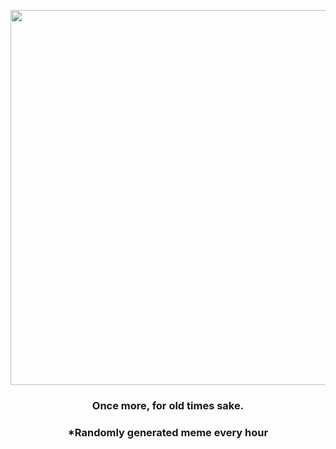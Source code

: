 <p align="center">
        <img src="https://i.redd.it/m5qt9dtq4xx81.jpg" width="600" height="600">
        </p>
        <h3 align="center">Once more, for old times sake.</h3>
        <h3 align="center">*Randomly generated meme every hour</h3>
    